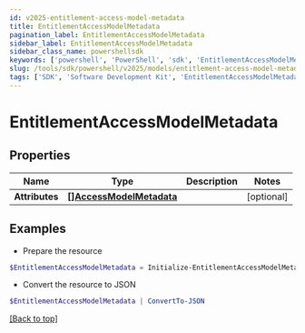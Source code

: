 ```yaml
---
id: v2025-entitlement-access-model-metadata
title: EntitlementAccessModelMetadata
pagination_label: EntitlementAccessModelMetadata
sidebar_label: EntitlementAccessModelMetadata
sidebar_class_name: powershellsdk
keywords: ['powershell', 'PowerShell', 'sdk', 'EntitlementAccessModelMetadata', 'V2025EntitlementAccessModelMetadata'] 
slug: /tools/sdk/powershell/v2025/models/entitlement-access-model-metadata
tags: ['SDK', 'Software Development Kit', 'EntitlementAccessModelMetadata', 'V2025EntitlementAccessModelMetadata']
---
```



# EntitlementAccessModelMetadata

## Properties

Name | Type | Description | Notes
------------ | ------------- | ------------- | -------------
**Attributes** | [**[]AccessModelMetadata**](access-model-metadata) |  | [optional] 

## Examples

- Prepare the resource
```powershell
$EntitlementAccessModelMetadata = Initialize-EntitlementAccessModelMetadata  -Attributes null
```

- Convert the resource to JSON
```powershell
$EntitlementAccessModelMetadata | ConvertTo-JSON
```


[[Back to top]](#) 

